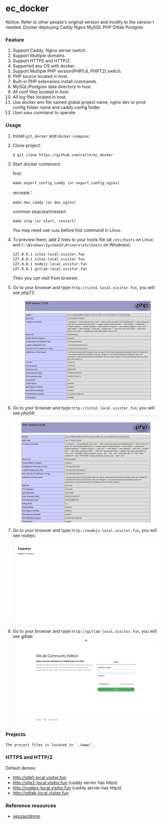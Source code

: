 # ec_docker

Notice: Refer to other people's original version and modify to the version I needed.
Docker deploying Caddy Nginx MySQL PHP Gitlab Postgres

### Feature
1. Support Caddy, Nginx server switch.
2. Support Multiple domains.
3. Support HTTPS and HTTP/2.
4. Supported any OS with docker.
5. Support Multiple PHP version(PHP5.6, PHP7.2) switch.
6. PHP source located in host.
7. Built-in PHP extensions install commands.
8. MySQL/Postgres data directory in host.
9. All conf files located in host.
10. All log files located in host.
11. Use docker env file named global project name, nginx dev or prod config folder name and caddy config folder
12. User `make` command to operate.



### Usage
1. Install `git`, `docker` and `docker-compose`;
2. Clone project:
    ```
    $ git clone https://github.com/caltn/ec_docker
    ```
4. Start docker containers:
    
    first:
    ```
    make export_config_caddy (or export_config_nginx)
    ```

    recreate：
    ```
    make dev_caddy (or dev_nginx)
    ```

    common stop/start/restart:
    ```
    make stop (or start, restart)
    ```
    You may need use `sudo` before this command in Linux.
5. To preview them, add 2 lines to your hosts file (at `/etc/hosts` on Linux and `C:\Windows\System32\drivers\etc\hosts` on Windows):
    ```
    127.0.0.1 site1-local.visitor.fun
    127.0.0.1 site2-local.visitor.fun
    127.0.0.1 nodejs-local.visitor.fun
    127.0.0.1 gitlab-local.visitor.fun
    ```
    Then you can visit from browser.
6. Go to your browser and type `http://site1-local.visitor.fun`, you will see php72:
![Demo Image](./doc/site1.png)
7. Go to your browser and type `http://site2-local.visitor.fun`, you will see php56:
![Demo Image](./doc/site2.png)
8. Go to your browser and type `http://nodejs-local.visitor.fun`, you will see nodejs:
![Demo Image](./doc/nodejs.png)
9. Go to your browser and type `http://gitlab-local.visitor.fun`, you will see gitlab:
![Demo Image](./doc/gitlab.png)

### Projects
    The project files is located in `./www/`.

### HTTPS and HTTP/2
Default demos:
* http://site1-local.visitor.fun
* http://site2-local.visitor.fun (caddy server has https)
* http://nodejs-local.visitor.fun (caddy server has https)
* http://gitlab-local.visitor.fun

### Reference resources
- [yeszao/dnmp](https://github.com/yeszao/dnmp)